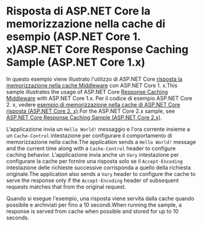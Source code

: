 # <a name="aspnet-core-response-caching-sample-aspnet-core-1x"></a><span data-ttu-id="0695c-101">Risposta di ASP.NET Core la memorizzazione nella cache di esempio (ASP.NET Core 1. x)</span><span class="sxs-lookup"><span data-stu-id="0695c-101">ASP.NET Core Response Caching Sample (ASP.NET Core 1.x)</span></span>

<span data-ttu-id="0695c-102">In questo esempio viene illustrato l'utilizzo di ASP.NET Core [risposta la memorizzazione nella cache Middleware](xref:performance/caching/middleware) con ASP.NET Core 1. x.</span><span class="sxs-lookup"><span data-stu-id="0695c-102">This sample illustrates the usage of ASP.NET Core [Response Caching Middleware](xref:performance/caching/middleware) with ASP.NET Core 1.x.</span></span> <span data-ttu-id="0695c-103">Per il codice di esempio ASP.NET Core 2. x, vedere [esempio di memorizzazione nella cache di ASP.NET Core risposta (ASP.NET Core 2. x)](https://github.com/aspnet/Docs/tree/master/aspnetcore/performance/caching/middleware/samples/2.x).</span><span class="sxs-lookup"><span data-stu-id="0695c-103">For the ASP.NET Core 2.x sample, see [ASP.NET Core Response Caching Sample (ASP.NET Core 2.x)](https://github.com/aspnet/Docs/tree/master/aspnetcore/performance/caching/middleware/samples/2.x).</span></span>

<span data-ttu-id="0695c-104">L'applicazione invia un `Hello World!` messaggio e l'ora corrente insieme a un `Cache-Control` intestazione per configurare il comportamento di memorizzazione nella cache.</span><span class="sxs-lookup"><span data-stu-id="0695c-104">The application sends a `Hello World!` message and the current time along with a `Cache-Control` header to configure caching behavior.</span></span> <span data-ttu-id="0695c-105">L'applicazione invia anche un `Vary` intestazione per configurare la cache per fornire una risposta solo se il `Accept-Encoding` intestazione delle richieste successive corrisponda a quello della richiesta originale.</span><span class="sxs-lookup"><span data-stu-id="0695c-105">The application also sends a `Vary` header to configure the cache to serve the response only if the `Accept-Encoding` header of subsequent requests matches that from the original request.</span></span>

<span data-ttu-id="0695c-106">Quando si esegue l'esempio, una risposta viene servita dalla cache quando possibile e archiviati per fino a 10 secondi.</span><span class="sxs-lookup"><span data-stu-id="0695c-106">When running the sample, a response is served from cache when possible and stored for up to 10 seconds.</span></span>
